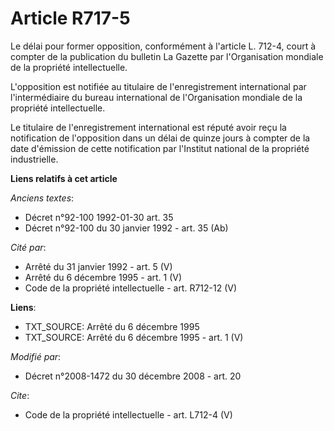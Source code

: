 # Article R717-5

Le délai pour former opposition, conformément à l'article L. 712-4, court à compter de la publication du bulletin La Gazette
par l'Organisation mondiale de la propriété intellectuelle. 

L'opposition est notifiée au titulaire de l'enregistrement international par l'intermédiaire du bureau international de
l'Organisation mondiale de la propriété intellectuelle. 

Le titulaire de l'enregistrement international est réputé avoir reçu la notification de l'opposition dans un délai de quinze
jours à compter de la date d'émission de cette notification par l'Institut national de la propriété industrielle.

**Liens relatifs à cet article**

_Anciens textes_:

  - Décret n°92-100 1992-01-30 art. 35
  - Décret n°92-100 du 30 janvier 1992 - art. 35 (Ab)

_Cité par_:

  - Arrêté du 31 janvier 1992 - art. 5 (V)
  - Arrêté du 6 décembre 1995 - art. 1 (V)
  - Code de la propriété intellectuelle - art. R712-12 (V)

**Liens**:

  - TXT_SOURCE: Arrêté du 6 décembre 1995
  - TXT_SOURCE: Arrêté du 6 décembre 1995 - art. 1 (V)

_Modifié par_:

  - Décret n°2008-1472 du 30 décembre 2008 - art. 20

_Cite_:

  - Code de la propriété intellectuelle - art. L712-4 (V)
